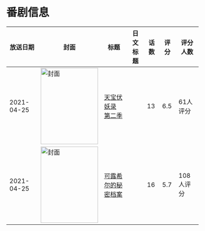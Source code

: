 # 番剧信息

|放送日期|封面|标题|日文标题|话数|评分|评分人数|
|---|---|---|---|---|---|---|
|2021-04-25|<img src="//lain.bgm.tv/pic/cover/c/49/43/320217_vA6Ob.jpg" alt="封面" style="width:150px;height:200px;object-fit:cover;">|[天宝伏妖录 第二季](https://bangumi.tv/subject/320217)||13|6.5|61人评分|
|2021-04-25|<img src="//lain.bgm.tv/pic/cover/c/0d/43/354189_Uv058.jpg" alt="封面" style="width:150px;height:200px;object-fit:cover;">|[可露希尔的秘密档案](https://bangumi.tv/subject/354189)||16|5.7|108人评分|
